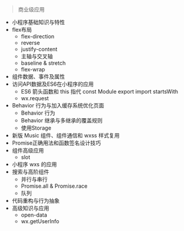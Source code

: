 > 商业级应用
+ 小程序基础知识与特性
+ flex布局
  + flex-direction
  + reverse
  + justify-content
  + 主轴与交叉轴
  + baseline & stretch
  + flex-wrap
+ 组件数据、事件及属性
+ 访问API数据及ES6在小程序的应用
  + ES6 箭头函数和 this 指代 const Module export import startsWith
  + wx.request
+ Behavior 行为与加入缓存系统优化页面
  + Behavior 行为
  + Behavior 继承与多继承的覆盖规则
  + 使用Storage
+ 新版 Music 组件、组件通信和 wxss 样式复用
+ Promise正确用法和函数签名设计技巧
+ 组件高级应用
  + slot
+ 小程序 wxs 的应用
+ 搜索与高阶组件
  + 并行与串行
  + Promise.all & Promise.race
  + 队列
+ 代码重构与行为抽象
+ 高级知识与应用
  + open-data
  + wx.getUserInfo